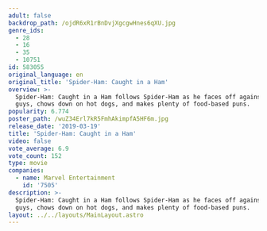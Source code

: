 ```yaml
---
adult: false
backdrop_path: /ojdR6xR1rBnDvjXgcgwHnes6qXU.jpg
genre_ids:
  - 28
  - 16
  - 35
  - 10751
id: 583055
original_language: en
original_title: 'Spider-Ham: Caught in a Ham'
overview: >-
  Spider-Ham: Caught in a Ham follows Spider-Ham as he faces off against bad
  guys, chows down on hot dogs, and makes plenty of food-based puns.
popularity: 6.774
poster_path: /wuZ34Erl7kR5FmhAkimpfA5HF6m.jpg
release_date: '2019-03-19'
title: 'Spider-Ham: Caught in a Ham'
video: false
vote_average: 6.9
vote_count: 152
type: movie
companies:
  - name: Marvel Entertainment
    id: '7505'
description: >-
  Spider-Ham: Caught in a Ham follows Spider-Ham as he faces off against bad
  guys, chows down on hot dogs, and makes plenty of food-based puns.
layout: ../../layouts/MainLayout.astro
---
```


